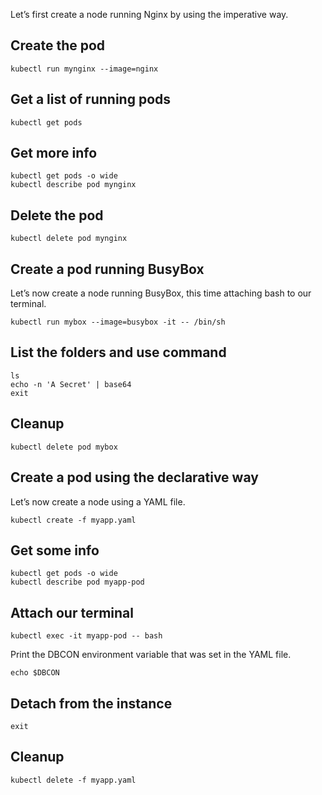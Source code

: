 Let’s first create a node running Nginx by using the imperative way.

## Create the pod

    kubectl run mynginx --image=nginx

## Get a list of running pods

    kubectl get pods

## Get more info

    kubectl get pods -o wide
    kubectl describe pod mynginx

## Delete the pod

    kubectl delete pod mynginx

## Create a pod running BusyBox

Let’s now create a node running BusyBox, this time attaching bash to our terminal.

    kubectl run mybox --image=busybox -it -- /bin/sh

## List the folders and use command

    ls
    echo -n 'A Secret' | base64
    exit

## Cleanup

    kubectl delete pod mybox

## Create a pod using the declarative way

Let’s now create a node using a YAML file.

    kubectl create -f myapp.yaml

## Get some info

    kubectl get pods -o wide
    kubectl describe pod myapp-pod

## Attach our terminal

    kubectl exec -it myapp-pod -- bash

Print the DBCON environment variable that was set in the YAML file.

    echo $DBCON

## Detach from the instance

    exit

## Cleanup

    kubectl delete -f myapp.yaml
